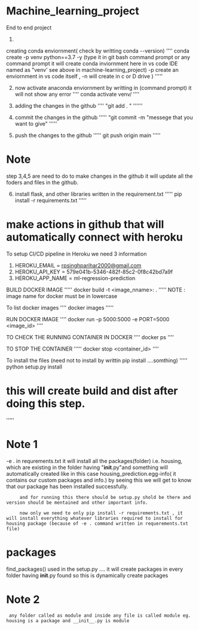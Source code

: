 # Machine_learning_project
End to end project


1.
creating conda enviornment( check by writting conda --version)
''''
conda create -p venv python==3.7 -y     (type it in git bash command prompt or any command prompt
                                        it will create conda inviornment here in vs code IDE named as "venv' see above in machine-learning_project) -p create an enviornment in vs code itself , -n will create in c or D drive )
'''''


2. now activate anaconda enviornment by writting in (command prompt) it will not show any error
''''
conda activate venv/
''''

3. adding the changes in the github
''''
"git add . "
''''''

4. commit the changes in the github
'''''
"git commit -m "messege that you want to give"
'''''

5. push the changes to the github
'''''
git push origin main
'''''

# Note 
  step 3,4,5 are need to do to make changes in the github it will update all the foders and files in the github.


6. install flask, and other libraries written in the requirement.txt
'''''
pip install -r requirements.txt
'''''






# make actions in github that will automatically connect with heroku
To setup CI/CD pipeline in Heroku we need 3 information 
1. HEROKU_EMAIL = rpsinghparihar2000@gmail.com
2. HEROKU_API_KEY = 579e041b-5346-482f-85c2-0f8c42bd7a9f
3. HEROKU_APP_NAME = ml-regression-prediction                  
   


BUILD DOCKER IMAGE 
'''''
docker build -t <image_nname>:<tagname> .
'''''
NOTE : image name for docker must be in lowercase



To list docker images 
''''
docker images
'''''



RUN DOCKER IMAGE 
''''
docker run -p 5000:5000 -e PORT=5000 <image_id>
''''


TO CHECK THE RUNNING CONTAINER IN DOCKER 
''''
docker ps
''''



TO STOP THE CONTAINER 
'''''
 docker stop <container_id>
''''
 


To install the files (need not to install by writtin pip install ....somthing)
'''''
python setup.py install
  

  # this will create build and dist after doing this step.
'''''


# Note 1
 -e .   in requrements.txt it will install all the packages(folder) i.e. housing, which are existing in the folder having "__init__.py"and something will automatically created like in this case housing_prediction.egg-info( it contains our custom packages and info.) by seeing this we will get to know that our package has been installed successfully.

         and for running this there should be setup.py shold be there and version should be mentained and other important info.

         now only we need to only pip install -r requirements.txt , it will install everything whatever libraries required to install for housing package (because of -e . command written in requerements.txt file)

 # packages 
   find_packages() used in the setup.py .... it will create packages in every folder having __init__.py found 
   so this is dynamically create packages  

   # Note 2
     any folder called as module and inside any file is called module eg. housing is a package and __init__.py is module